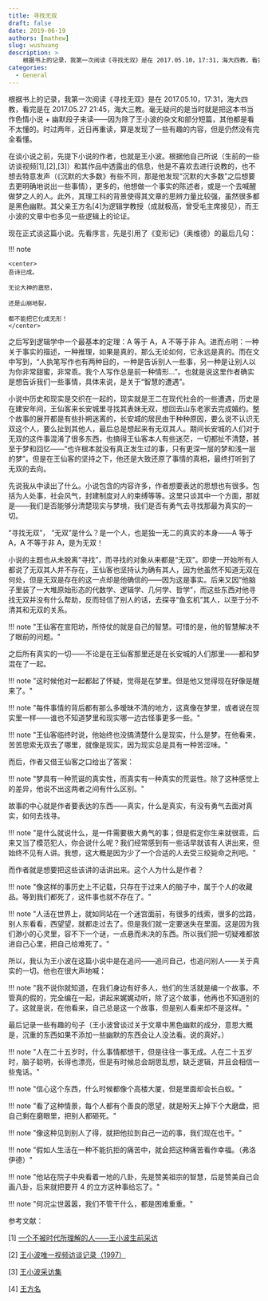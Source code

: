 ```yaml
---
title: 寻找无双
draft: false
date: 2019-06-19
authors: [mathew]
slug: wushuang
description: >
    根据书上的记录，我第一次阅读《寻找无双》是在 2017.05.10，17:31，海大四教，看完是在 2017.05.27 21:45，海大三教。毫无疑问的是当时就是把这本书当作色情小说 + 幽默段子来读——因为除了王小波的杂文和部分短篇，其他都是看不太懂的。时过两年，近日再重读，算是发现了一些有趣的内容，但是仍然没有完全看懂。
categories:
  - General
---
```



根据书上的记录，我第一次阅读《寻找无双》是在 2017.05.10，17:31，海大四教，看完是在 2017.05.27 21:45，海大三教。毫无疑问的是当时就是把这本书当作色情小说 + 幽默段子来读——因为除了王小波的杂文和部分短篇，其他都是看不太懂的。时过两年，近日再重读，算是发现了一些有趣的内容，但是仍然没有完全看懂。
<!-- more -->

在谈小说之前，先提下小说的作者，也就是王小波。根据他自己所说（生前的一些访谈视频[1],[2],[3]）和其作品中透露出的信息，他是不喜欢去进行说教的，也不想去特意发声（《沉默的大多数》有些不同，那是他发现“沉默的大多数”之后想要去更明确地说出一些事情），更多的，他想做一个事实的陈述者，或是一个去喊醒做梦之人的人。此外，其理工科的背景使得其文章的思辨力量比较强，虽然很多都是黑色幽默。其父亲王方名[4]为逻辑学教授（成就极高，曾受毛主席接见），而王小波的文章中也多见一些逻辑上的论证。

现在正式谈这篇小说。先看序言，先是引用了《变形记》（奥维德）的最后几句：

!!! note

    <center>
    吾诗已成。

    无论大神的震怒，

    还是山崩地裂，

    都不能把它化成无形！
    </center>

之后写到逻辑学中一个最基本的定理：A 等于 A，A 不等于非 A。进而点明：一种关于事实的描述，一种推理，如果是真的，那么无论如何，它永远是真的。而在文中写到，“人执笔写作也有两种目的，一种是告诉别人一些事，另一种是让别人以为你非常甜蜜，非常乖。我个人写作总是前一种情形...”。也就是说这里作者确实是想告诉我们一些事情，具体来说，是关于“智慧的遭遇”。

小说中历史和现实是交织在一起的，现实就是王二在现代社会的一些遭遇，历史是在建安年间，王仙客来长安城里寻找其表妹无双，想回去山东老家去完成婚约。整个故事的展开都是有些扑朔迷离的，长安城的居民由于种种原因，要么说不认识无双这个人，要么扯到其他人，最后总是想起来有无双其人。期间长安城的人们对于无双的这件事混淆了很多东西，也搞得王仙客本人有些迷茫，一切都扯不清楚，甚至于梦和回忆——“也许根本就没有真正发生过的事，只有更深一层的梦和浅一层的梦”。但是在王仙客的坚持之下，他还是大致还原了事情的真相，最终打听到了无双的去向。

先说我从中读出了什么。小说包含的内容许多，作者想要表达的思想也有很多。包括为人处事，社会风气，封建制度对人的束缚等等。这里只谈其中一个方面，那就是——我们是否能够分清楚现实与梦境，我们是否有勇气去寻找那最为真实的一切。

“寻找无双”， “无双”是什么？是一个人，也是独一无二的真实的本身——A 等于 A，A 不等于非 A，是为无双！

小说的主题也从未脱离“寻找”，而寻找的对象从来都是“无双”。即使一开始所有人都说了无双其人并不存在，王仙客也坚持认为确有其人，因为他虽然不知道无双在何处，但是无双是存在的这一点却是他确信的——因为这是事实。后来又因“他脑子里装了一大堆原始形态的代数学、逻辑学、几何学、哲学”，而这些东西对他寻找无双并没有什么帮助，反而轻信了别人的话，去探寻“鱼玄机”其人，以至于分不清其和无双的关系。

!!! note "王仙客在宣阳坊，所恃仗的就是自己的智慧。可惜的是，他的智慧解决不了眼前的问题。"

之后所有真实的一切——不论是在王仙客那里还是在长安城的人们那里——都和梦混在了一起。

!!! note "这时候他对一起都起了怀疑，觉得是在梦里。但是他又觉得现在好像是醒来了。"


!!! note "每件事情的背后都有那么多暧昧不清的地方，这真像在梦里，或者说在现实里一样——谁也不知道梦里和现实哪一边古怪事更多一些。"

!!! note "王仙客临终时说，他始终也没搞清楚什么是现实，什么是梦。在他看来，苦苦思索无双去了哪里，就像是现实，因为现实总是具有一种苦涩味。"

而后，作者又借王仙客之口给出了答案：

!!! note "梦具有一种荒诞的真实性，而真实有一种真实的荒诞性。除了这种感觉上的差异，他说不出这两者之间有什么区别。"

故事的中心就是作者要表达的东西——真实，什么是真实，有没有勇气去面对真实，如何去找寻。

!!! note "是什么就说什么，是一件需要极大勇气的事；但是假定你生来就很乖，后来又当了模范犯人，你会说什么呢？我们经常感到有一些话早就该有人讲出来，但始终不见有人讲。我想，这大概是因为少了一个合适的人去受三绞毙命之刑吧。"

而作者就是想要把这些该讲的话讲出来。这个人为什么是作者？

!!! note "像这样的事历史上不记载，只存在于过来人的脑子中，属于个人的收藏品。等到我们都死了，这件事也就不存在了。"

!!! note "人活在世界上，就如同站在一个迷宫面前，有很多的线索，很多的岔路，别人东看看，西望望，就都走过去了。但是我们就一定要迷失在里面。这是因为我们渺小的心灵里，容不下一个谜，一点悬而未决的东西。所以我们把一切疑难都放进自己心里，把自己给难死了。"

所以，我认为王小波在这篇小说中是在追问——追问自己，也追问别人——关于真实的一切。他也在很大声地喊：

!!! note "我不说你就知道，在我们身边有好多人，他们的生活就是编一个故事。不管真的假的，完全编在一起，讲起来娓娓动听，除了这个故事，他再也不知道别的了。这就是说，在他看来，自己总是这一个故事，但是别人看来却不是这样。"

最后记录一些有趣的句子（王小波曾谈过关于文章中黑色幽默的成分，意思大概是，沉重的东西如果不添加一些幽默的东西会让人没法看。说的真好。）

!!! note "人在二十五岁时，什么事情都想干，但是往往一事无成。人在二十五岁时，脑子聪明，长得也漂亮，但是有时候总会胡思乱想，缺乏逻辑，并且会相信一些鬼话。"

!!! note "信心这个东西，什么时候都像个高楼大厦，但是里面却会长白蚁。"

!!! note "看了这种情景，每个人都有个善良的愿望，就是盼天上掉下个大磨盘，把自己剩在磨眼里，把别人都砸死。"

!!! note "像这种见到别人了得，就把他拉到自己一边的事，我们现在也干。"

!!! note "假如人生活在一种不能抗拒的痛苦中，就会把这种痛苦看作幸福。（弗洛伊德）"

!!! note "他站在院子中央看着一地的八卦，先是赞美祖宗的智慧，后是赞美自己会画八卦，后来就把要开 4 的立方这种事给忘了。"

!!! note "何况尘世嚣嚣，我们不管干什么，都是困难重重。"

参考文献：

[1] [一个不被时代所理解的人——王小波生前采访](https://www.bilibili.com/video/av20931770?from=search&seid=16425343411453333568)

[2] [王小波唯一视频访谈记录（1997）](https://www.bilibili.com/video/av10719733?from=search&seid=16425343411453333568)

[3] [王小波采访集](https://www.bilibili.com/video/av55993573/?p=2)

[4] [王方名](https://baike.baidu.com/item/%E7%8E%8B%E6%96%B9%E5%90%8D/7242723)







